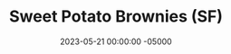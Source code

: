 ---
layout: post
title:  "Sweet Potato Brownies (SF)"
date:   2023-05-21 00:00:00 -05000
categories: 
- Recipes
- Healthier Dessert
permalink: /recipes/sweet-potato-brownies
image: /assets/Food/Healthier Dessert/Sweet Potato Brownies/sw-pot-cover.jpg
ing: sweetpotatobrownies-ing
facts: sweetpotatobrownies-facts
Prep: 10
Rest: 
Cook: 20
Source1: https://www.youtube.com/watch?v=cYxuI7FmGHo
Source2: 
tags: 
- cocoa powder
- chocolate chips
- oats
- oat flour
- vanilla extract
- pumpkin puree
- sweet potato puree
- mashed sweet potato
- butternut squash puree
- mashed butternut squash
- cornstarch
- connamon
- unsweetened applesauce
- applesauce
- sugar free
- gluten free
Description: After my <a href="/misc/boxed-brownie-experiment">Fat Replacements in Boxed Brownies</a> experiment, where I found that sweet potato was the best oil replacement in brownies, I wanted to make a homemade batch using <a href="sweet-potato-puree">Roasted Sweet Potato Puree</a> as the base. The result is a low calorie brownie that is still just as delicious and fudgy as the one from the box. They're also nut free too, and have an increased fiber content. There's no weird ingredients; just sweetened by either sugar free syrup, maple syrup, or honey.  For more sweet potato based desserts, see my chewy <a href="sweet-potato-cookies">Sweet Potato Peanut Butter Cookies</a>
Instructions: 
- Preheat your oven to 350F and line an 8" square baking pan with parchment paper. Optionally, spray the paper with oil<br><br>

- In a large bowl, mix together the dry ingredients - oat flour, cocoa powder, cornstarch, baking powder, baking soda, salt, and cinnamon.  Almond flour or whole wheat flour should also work in place of oat flour<br><br>
- <center><img src="/assets/Food/Healthier Dessert/Sweet Potato Brownies/sw-pot-2.jpg" alt="" class="instruction-image"></center><br>

- In a separate bowl, mix together the wet ingredients - syrup, egg, applesauce, vanilla, melted chocolate and puree. Below are some substitutions if you desire
- <br>&emsp;1. Maple syrup or honey would work in place of sugar free syrup
- <br>&emsp;2. If using melted chocolate, use a bittersweet (at least 72%) or unsweetened bar
- <br>&emsp;3. Melted chocolate can be replaced 1 oz (28 g) each of cocoa powder and melted coconut oil
- <br>&emsp;4. Or try 2 tbsp (32 g) natural peanut butter in place of the melted chocolate
- <br>&emsp;5. For the puree, you can either choose a canned pumpkin puree (not pumpkin pie filling), or make <br>&emsp;&emsp;some <a href="sweet-potato-puree">Roasted Sweet Potato Puree</a> or <a href="roasted-butternut-squash-puree">Roasted Butternut Squash Puree</a>.  Even <br>&emsp;&emsp;<a href="apple-spread">No Sugar Added Apple Spread</a> can be used for a sweeter and more cinnamon flavored brownie
- <br>&emsp;6. For a vegan version, replace the egg with an additional 1/4 cup (60 g) of sweet potato, pumpkin, or <br>&emsp;&emsp;butternut squash puree<br><br>
- <center><img src="/assets/Food/Healthier Dessert/Sweet Potato Brownies/sw-pot-3.jpg" alt="" class="instruction-image"></center><br>

- Add the dry ingredients into the wet, sifting if necessary. Fold with a silicone spatula until fully combined; don't over mix. The batter should be pretty thick<br><br>
- <center><img src="/assets/Food/Healthier Dessert/Sweet Potato Brownies/sw-pot-4.jpg" alt="" class="instruction-image"></center><br>

- Transfer the batter to your parchment lined pan, and smooth the top with your spatula<br><br>
- <center><img src="/assets/Food/Healthier Dessert/Sweet Potato Brownies/sw-pot-5.jpg" alt="" class="instruction-image"></center><br>

- Bake in a preheated 350F oven for about 20 minutes, or until the center is just set to the touch and a toothpick comes out mostly clean with some wet crumbs<br><br>
- <center><img src="/assets/Food/Healthier Dessert/Sweet Potato Brownies/sw-pot-6.jpg" alt="" class="instruction-image"></center><br>

- Let cool completely in the pan, preferably in the fridge for a few hours, before slicing with a plastic knife<br><br>
- <center><img src="/assets/Food/Healthier Dessert/Sweet Potato Brownies/sw-pot-7.jpg" alt="" class="instruction-image"></center>
---